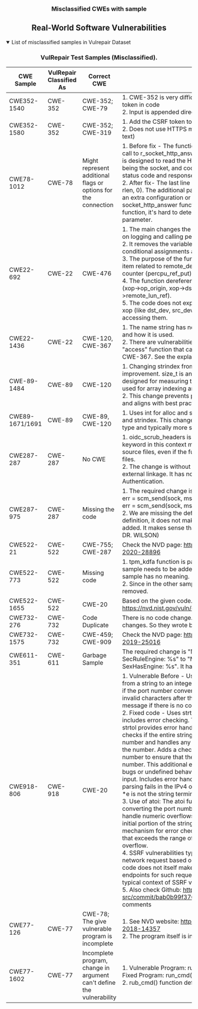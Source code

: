 <p align="center">
  <h3 align="center"> Misclassified CWEs with sample</h3>
</p>
<div align="center">

## Real-World Software Vulnerabilities

</div>

<details open="open">
<summary>List of misclassified samples in Vulrepair Dataset</summary>

<h3>
    <b>
        <div align="center">
            VulRepair Test Samples (Misclassified).
        </div>
    </b>
</h3>
  
<div align="center">

|  CWE Sample    | VulRepair Classified As  | Correct CWE       |  Reason  |
|----------------|--------------------------|-------------------|----------|
|  CWE352-1540   | CWE-352                  | CWE-352; CWE-79   | 1. CWE-352 is very difficult to understand, adding a security token in code  <br>2. Input is appended directed   |
|  CWE352-1580   | CWE-352                  | CWE-352; CWE-319  | 1. Add the CSRF token to the Post method in HTTP <br>2. Does not use HTTPS method (SSL protocol, can lead to clear text)  |
|  CWE78-1012    | CWE-78                   | Might represent additional flags or options for the connection  | 1. Before fix - The function r_socket_http_post concludes with a call to r_socket_http_answer(s, code, rlen). This suggests that it is designed to read the HTTP response from the server, with s being the socket, and code and rlen being pointers to store the status code and response length, respectively.<br>2. After fix- The last line is return socket_http_answer(s, code, rlen, 0). The additional parameter (0 in this case) could indicate an extra configuration or behavior modification for the socket_http_answer function. Without the definition of this function, it's hard to determine the exact purpose of this parameter.  |
|  CWE22-692     | CWE-22                   | CWE-476           |  1. The main changes the program deals with are focusing solely on logging and calling percpu_ref_put on top ->remote_lun_ref.<br> 2. It removes the variable remote_dev and the associated conditional assignments and operations.<br> 3. The purpose of the function has shifted from manipulating an item related to remote_dev to simply decrementing a reference counter (percpu_ref_put) and logging the operation.<br>4. The function dereferences the pointer xop multiple times (xop->op_origin, xop->dst_dev, xop->src_dev, xop->remote_lun_ref).<br>5. The code does not explicitly check if xop or the fields within xop (like dst_dev, src_dev, remote_lun_ref) are null before accessing them.  |
|  CWE22-1436   |  CWE-22                  | CWE-120, CWE-367  | 1. The name string has no information. It does not say what it is and how it is used.<br> 2. There are vulnerabilities related to "iface" variable  and "access" function that can lead to CWE-120 or CWE-787, and CWE-367. See the explanation in the detection folder.  |
|  CWE-89-1484  | CWE-89  |  CWE-120  |  1. Changing strindex from an int to a size_t is a significant improvement. size_t is an unsigned type that is specifically designed for measuring the size of objects and is commonly used for array indexing and loop counting in C.<br> 2. This change prevents potential issues with negative indices and aligns with best practices for array indexing.  |
| CWE89-1671/1691  | CWE-89  |  CWE-89, CWE-120  |1. Uses int for alloc and strindex. It needs to be size_t for alloc and strindex. This change is significant as size_t is an unsigned type and typically more suitable for sizes and indices.  |
|  CWE287-287   |  CWE-287  | No  CWE  | 1. oidc_scrub_headers is declared as static void. The static keyword in this context means it cannot be called from other source files, even if the function declaration is included in those files.<br> 2. The change is without the static keyword, meaning it has an external linkage. It has nothing to do with Improper Authentication.  |
|  CWE287-975   |  CWE-287  |  Missing the code  | 1. The required change is the addition of a boolean to the line err = scm_send(sock, msg, siocb->scm);. The correct change is err = scm_send(sock, msg, siocb->scm, false);<br> 2. We are missing the definition of the function; without the definition, it does not make sense but when the function is added. It makes sense that it has improper authentication. (ASK DR. WILSON)  |
|  CWE522-21    | CWE-522  |  CWE-755; CWE-287  | Check the NVD page: https://nvd.nist.gov/vuln/detail/CVE-2020-28896  |
|  CWE522-773    | CWE-522  |  Missing code | 1. tpm_kdfa function is part of CWE522-370 sample. This sample needs to be added to the other sample. Otherwise, This sample has no meaning.<br>2. Since in the other sample, an argument to the function is removed. |
|  CWE522-1655    | CWE-522  | CWE-20  | Based on the given code. Also, Check the NVD page: https://nvd.nist.gov/vuln/detail/CVE-2020-11008  |
|  CWE732-276   | CWE-732  | Code Duplicate  | There is no code change. I think they deleted some code changes. So they wrote back.  |
|  CWE732-1575  | CWE-732  |  CWE-459; CWE-909  | Check the NVD page: https://nvd.nist.gov/vuln/detail/CVE-2019-25016 |
|  CWE611-351   | CWE-611  | Garbage Sample  | The required change is "ModSecurity: Invalid value for SecRuleEngine: %s" to "ModSecurity: Invalid value for SexHasEngine: %s". It has nothing to do with CWE611  |
|  CWE918-806  |  CWE-918  |  CWE-20  | 1. Vulnerable Before - Uses atoi to convert the port number from a string to an integer. Lacks comprehensive error handling if the port number conversion fails or if the string contains invalid characters after the port number. Only returns an error message if there is no colon in the string.<br> 2. Fixed code -  Uses strtol for port number conversion and includes error checking. This is a significant improvement as strtol provides error handling capabilities, which atoi lacks. It checks if the entire string has been correctly converted into a number and handles any trailing characters that are not part of the number. Adds a check (if (e && *e)) after converting the port number to ensure that the entire string segment is a valid number. This additional error handling can prevent potential bugs or undefined behaviors when dealing with malformed input. Includes error handling for cases where the port number parsing fails in the IPv4 or general cases (i.e., if e is not NULL or *e is not the string terminator).<br> 3. Use of atoi: The atoi function used in the before code for converting the port number from a string does not gracefully handle numeric overflows or invalid input. atoi converts the initial portion of the string to an int and does not provide any mechanism for error checking. If the string contains a number that exceeds the range of an int, it could cause an integer overflow.<br> 4. SSRF vulnerabilities typically occur when a server makes a network request based on user-controlled input. Vulnerable code does not itself make network requests or handle URLs or endpoints for such requests, it does not directly pertain to the typical context of SSRF vulnerabilities.<br> 5. Also check Github: https://github.com/php/php-src/commit/bab0b99f376dac9170ac81382a5ed526938d595a comments |
|  CWE77-126  | CWE-77  |CWE-78; The give vulnerable program is incomplete | 1. See NVD website: https://nvd.nist.gov/vuln/detail/CVE-2018-14357<br> 2. The program itself is incomplete. |
|  CWE77-1602 | CWE-77  |  Incomplete program, change in argument can't define the vulnerability | 1. Vulnerable Program: run_cmd(tty_fd, xfr_cmd, fname, NULL); Fixed Program: run_cmd(tty_fd, xfr_cmd, fname);<br> 2. rub_cmd() function definition is missing  |
                                                                     
                                                                      
</div>
</details>
